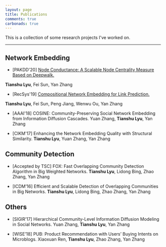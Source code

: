 ```yaml
---
layout: page
title: Publications
comments: true
carbonads: true
---
```


This is a collection of some research projects I've worked on.


---

## Network Embedding

- [PAKDD'20] [Node Conductance: A Scalable Node Centrality Measure Based on Deepwalk.](/_data/NC.pdf)

**Tianshu Lyu**, Fei Sun, Yan Zhang

- [RecSys'19] [Compositional Network Embedding for Link Prediction.](/_data/CNE.pdf)

**Tianshu Lyu**, Fei Sun, Peng Jiang, Wenwu Ou, Yan Zhang

- [AAAI'18] COSINE: Community-Preserving Social Network Embedding from Information Diffusion Cascades.
Yuan Zhang, **Tianshu Lyu**, Yan Zhang

- [CIKM'17] Enhancing the Network Embedding Quality with Structural Similarity.
**Tianshu Lyu**, Yuan Zhang, Yan Zhang


## Community Detection

- [Accepted by TSC] FOX: Fast Overlapping Community Detection Algorithm in Big Weighted Networks.
**Tianshu Lyu**, Lidong Bing, Zhao Zhang, Yan Zhang

- [ICDM’16] Efficient and Scalable Detection of Overlapping Communities in Big Networks.
**Tianshu Lyu**, Lidong Bing, Zhao Zhang, Yan Zhang

## Others

- [SIGIR’17] Hierarchical Community-Level Information Diffusion Modeling in Social Networks.
Yuan Zhang, **Tianshu Lyu**, Yan Zhang

- [WISE’18] PUB: Product Recommendation with Users’ Buying Intents on Microblogs.
Xiaoxuan Ren, **Tianshu Lyu**, Zhao Zhang, Yan Zhang